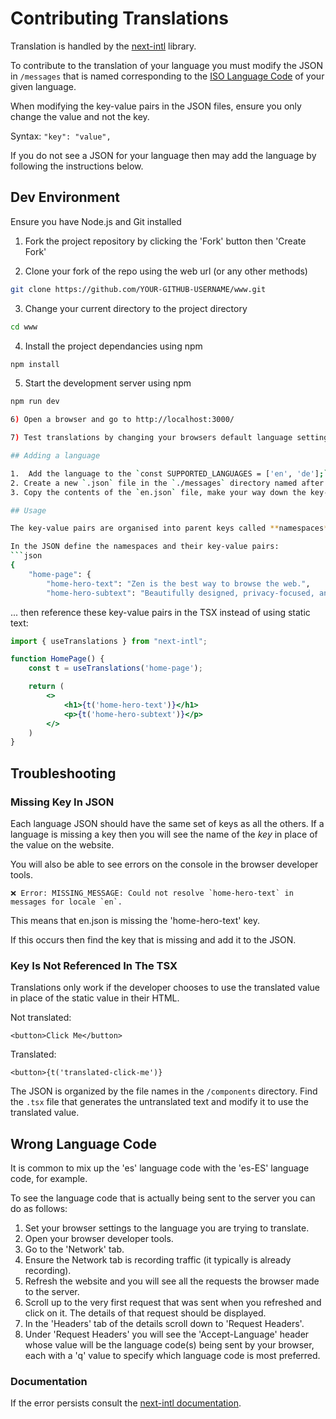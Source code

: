 # Contributing Translations

Translation is handled by the [next-intl](https://next-intl-docs.vercel.app/) library. 

To contribute to the translation of your language you must modify the JSON in `/messages` that is named corresponding to the [ISO Language Code](https://www.w3schools.com/tags/ref_language_codes.asp) of your given language. 

When modifying the key-value pairs in the JSON files, ensure you only change the value and not the key. 

Syntax: `"key": "value",`

If you do not see a JSON for your language then may add the language by following the instructions below. 

## Dev Environment
Ensure you have Node.js and Git installed

1) Fork the project repository by clicking the 'Fork' button then 'Create Fork'

2) Clone your fork of the repo using the web url (or any other methods)
``` bash copy
git clone https://github.com/YOUR-GITHUB-USERNAME/www.git
```
3) Change your current directory to the project directory
``` bash copy
cd www
```
4) Install the project dependancies using npm
``` bash copy
npm install
```
5) Start the development server using npm
``` bash copy
npm run dev

6) Open a browser and go to http://localhost:3000/ 

7) Test translations by changing your browsers default language setting

## Adding a language 

1.  Add the language to the `const SUPPORTED_LANGUAGES = ['en', 'de'];` variable in the `./src/i18n.ts` file.
2. Create a new `.json` file in the `./messages` directory named after the [ISO Language Code](https://www.w3schools.com/tags/ref_language_codes.asp) of the language (all lower case so language code es-ES should be es-es.json).
3. Copy the contents of the `en.json` file, make your way down the key-value pairs changing **only the values** to the translated equivalent.

## Usage

The key-value pairs are organised into parent keys called **namespaces**.

In the JSON define the namespaces and their key-value pairs:
```json
{
    "home-page": {
        "home-hero-text": "Zen is the best way to browse the web.",
        "home-hero-subtext": "Beautifully designed, privacy-focused, and packed with features. We care about your experience, not your data.",
```

... then reference these key-value pairs in the TSX instead of using static text:

```jsx
import { useTranslations } from "next-intl";

function HomePage() {
    const t = useTranslations('home-page');

    return (
        <>
            <h1>{t('home-hero-text')}</h1>
            <p>{t('home-hero-subtext')}</p>
        </>
    )
}
```

## Troubleshooting

### Missing Key In JSON

Each language JSON should have the same set of keys as all the others. If a language is missing a key then you will see the name of the *key* in place of the value on the website. 

You will also be able to see errors on the console in the browser developer tools. 
```
❌ Error: MISSING_MESSAGE: Could not resolve `home-hero-text` in messages for locale `en`.
```
This means that en.json is missing the 'home-hero-text' key.

If this occurs then find the key that is missing and add it to the JSON.

### Key Is Not Referenced In The TSX

Translations only work if the developer chooses to use the translated value in place of the static value in their HTML. 

Not translated:
```
<button>Click Me</button>
```

Translated:
```
<button>{t('translated-click-me')}
```

The JSON is organized by the file names in the `/components` directory. Find the `.tsx` file that generates the untranslated text and modify it to use the translated value. 

## Wrong Language Code

It is common to mix up the 'es' language code with the 'es-ES' language code, for example.

To see the language code that is actually being sent to the server you can do as follows:
1) Set your browser settings to the language you are trying to translate.
2) Open your browser developer tools.
3) Go to the 'Network' tab.
4) Ensure the Network tab is recording traffic (it typically is already recording).
5) Refresh the website and you will see all the requests the browser made to the server.
6) Scroll up to the very first request that was sent when you refreshed and click on it. The details of that request should be displayed. 
7) In the 'Headers' tab of the details scroll down to 'Request Headers'.
8) Under 'Request Headers' you will see the 'Accept-Language' header whose value will be the language code(s) being sent by your browser, each with a 'q' value to specify  which language code is most preferred.

### Documentation

If the error persists consult the [next-intl documentation](https://next-intl-docs.vercel.app/docs/getting-started).



